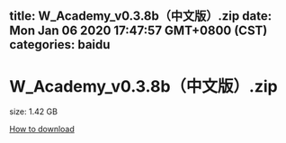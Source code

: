 
title: W_Academy_v0.3.8b（中文版）.zip
date: Mon Jan 06 2020 17:47:57 GMT+0800 (CST)    
categories: baidu
---

# W_Academy_v0.3.8b（中文版）.zip
size: 1.42 GB
 
 

[How to download](https://bpcam.bemobtrk.com/go/2ceec3aa-1ca2-46d6-b9ff-aaa5c184517c?jno=5324)